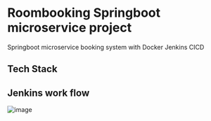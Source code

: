 # Roombooking Springboot microservice project
Springboot microservice booking system with Docker Jenkins CICD
## Tech Stack

## Jenkins work flow
![image](https://user-images.githubusercontent.com/32782723/133067158-a7a7d992-6264-41d6-9939-36dad1b595cb.png)

